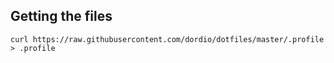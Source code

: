 ## Getting the files

```
curl https://raw.githubusercontent.com/dordio/dotfiles/master/.profile > .profile
```
